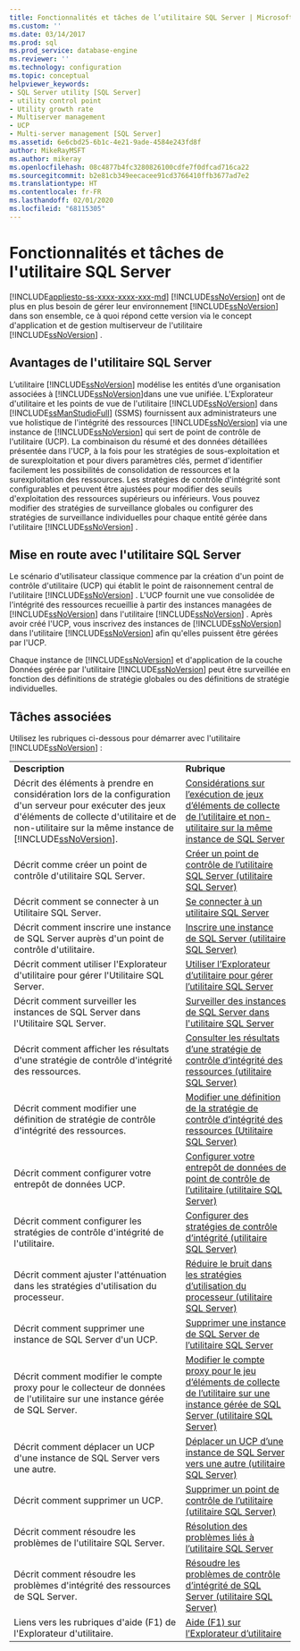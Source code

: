 ```yaml
---
title: Fonctionnalités et tâches de l’utilitaire SQL Server | Microsoft Docs
ms.custom: ''
ms.date: 03/14/2017
ms.prod: sql
ms.prod_service: database-engine
ms.reviewer: ''
ms.technology: configuration
ms.topic: conceptual
helpviewer_keywords:
- SQL Server utility [SQL Server]
- utility control point
- Utility growth rate
- Multiserver management
- UCP
- Multi-server management [SQL Server]
ms.assetid: 6e6cbd25-6b1c-4e21-9ade-4584e243fd8f
author: MikeRayMSFT
ms.author: mikeray
ms.openlocfilehash: 08c4877b4fc3280826100cdfe7f0dfcad716ca22
ms.sourcegitcommit: b2e81cb349eecacee91cd3766410ffb3677ad7e2
ms.translationtype: HT
ms.contentlocale: fr-FR
ms.lasthandoff: 02/01/2020
ms.locfileid: "68115305"
---
```

# <a name="sql-server-utility-features-and-tasks"></a>Fonctionnalités et tâches de l'utilitaire SQL Server
[!INCLUDE[appliesto-ss-xxxx-xxxx-xxx-md](../../includes/appliesto-ss-xxxx-xxxx-xxx-md.md)]
  [!INCLUDE[ssNoVersion](../../includes/ssnoversion-md.md)] ont de plus en plus besoin de gérer leur environnement [!INCLUDE[ssNoVersion](../../includes/ssnoversion-md.md)] dans son ensemble, ce à quoi répond cette version via le concept d'application et de gestion multiserveur de l'utilitaire [!INCLUDE[ssNoVersion](../../includes/ssnoversion-md.md)] .  
  
## <a name="benefits-of-the-sql-server-utility"></a>Avantages de l'utilitaire SQL Server  
 L’utilitaire [!INCLUDE[ssNoVersion](../../includes/ssnoversion-md.md)] modélise les entités d’une organisation associées à [!INCLUDE[ssNoVersion](../../includes/ssnoversion-md.md)]dans une vue unifiée. L'Explorateur d'utilitaire et les points de vue de l'utilitaire [!INCLUDE[ssNoVersion](../../includes/ssnoversion-md.md)] dans [!INCLUDE[ssManStudioFull](../../includes/ssmanstudiofull-md.md)] (SSMS) fournissent aux administrateurs une vue holistique de l'intégrité des ressources [!INCLUDE[ssNoVersion](../../includes/ssnoversion-md.md)] via une instance de [!INCLUDE[ssNoVersion](../../includes/ssnoversion-md.md)] qui sert de point de contrôle de l'utilitaire (UCP). La combinaison du résumé et des données détaillées présentée dans l'UCP, à la fois pour les stratégies de sous-exploitation et de surexploitation et pour divers paramètres clés, permet d'identifier facilement les possibilités de consolidation de ressources et la surexploitation des ressources. Les stratégies de contrôle d'intégrité sont configurables et peuvent être ajustées pour modifier des seuils d'exploitation des ressources supérieurs ou inférieurs. Vous pouvez modifier des stratégies de surveillance globales ou configurer des stratégies de surveillance individuelles pour chaque entité gérée dans l'utilitaire [!INCLUDE[ssNoVersion](../../includes/ssnoversion-md.md)] .  
  
##  <a name="typical_scenarios"></a> Mise en route avec l'utilitaire SQL Server  
 Le scénario d'utilisateur classique commence par la création d'un point de contrôle d'utilitaire (UCP) qui établit le point de raisonnement central de l'utilitaire [!INCLUDE[ssNoVersion](../../includes/ssnoversion-md.md)] . L'UCP fournit une vue consolidée de l'intégrité des ressources recueillie à partir des instances managées de [!INCLUDE[ssNoVersion](../../includes/ssnoversion-md.md)] dans l'utilitaire [!INCLUDE[ssNoVersion](../../includes/ssnoversion-md.md)] . Après avoir créé l'UCP, vous inscrivez des instances de [!INCLUDE[ssNoVersion](../../includes/ssnoversion-md.md)] dans l'utilitaire [!INCLUDE[ssNoVersion](../../includes/ssnoversion-md.md)] afin qu'elles puissent être gérées par l'UCP.  
  
 Chaque instance de [!INCLUDE[ssNoVersion](../../includes/ssnoversion-md.md)] et d'application de la couche Données gérée par l'utilitaire [!INCLUDE[ssNoVersion](../../includes/ssnoversion-md.md)] peut être surveillée en fonction des définitions de stratégie globales ou des définitions de stratégie individuelles.  
  
## <a name="related-tasks"></a>Tâches associées  
 Utilisez les rubriques ci-dessous pour démarrer avec l'utilitaire [!INCLUDE[ssNoVersion](../../includes/ssnoversion-md.md)] :  
  
|||  
|-|-|  
|**Description**|**Rubrique**|  
|Décrit des éléments à prendre en considération lors de la configuration d'un serveur pour exécuter des jeux d'éléments de collecte d'utilitaire et de non-utilitaire sur la même instance de [!INCLUDE[ssNoVersion](../../includes/ssnoversion-md.md)].|[Considérations sur l’exécution de jeux d’éléments de collecte de l’utilitaire et non-utilitaire sur la même instance de SQL Server](../../relational-databases/manage/run-utility-and-non-utility-collection-sets-on-same-sql-instance.md)|  
|Décrit comme créer un point de contrôle d'utilitaire SQL Server.|[Créer un point de contrôle de l’utilitaire SQL Server &#40;utilitaire SQL Server&#41;](../../relational-databases/manage/create-a-sql-server-utility-control-point-sql-server-utility.md)|  
|Décrit comment se connecter à un Utilitaire SQL Server.|[Se connecter à un utilitaire SQL Server](../../relational-databases/manage/connect-to-a-sql-server-utility.md)|  
|Décrit comment inscrire une instance de SQL Server auprès d'un point de contrôle d'utilitaire.|[Inscrire une instance de SQL Server &#40;utilitaire SQL Server&#41;](../../relational-databases/manage/enroll-an-instance-of-sql-server-sql-server-utility.md)|  
|Décrit comment utiliser l'Explorateur d'utilitaire pour gérer l'Utilitaire SQL Server.|[Utiliser l’Explorateur d’utilitaire pour gérer l’utilitaire SQL Server](../../relational-databases/manage/use-utility-explorer-to-manage-the-sql-server-utility.md)|  
|Décrit comment surveiller les instances de SQL Server dans l'Utilitaire SQL Server.|[Surveiller des instances de SQL Server dans l'utilitaire SQL Server](../../relational-databases/manage/monitor-instances-of-sql-server-in-the-sql-server-utility.md)|  
|Décrit comment afficher les résultats d'une stratégie de contrôle d'intégrité des ressources.|[Consulter les résultats d’une stratégie de contrôle d’intégrité des ressources &#40;utilitaire SQL Server&#41;](../../relational-databases/manage/view-resource-health-policy-results-sql-server-utility.md)|  
|Décrit comment modifier une définition de stratégie de contrôle d'intégrité des ressources.|[Modifier une définition de la stratégie de contrôle d’intégrité des ressources &#40;Utilitaire SQL Server&#41;](../../relational-databases/manage/modify-a-resource-health-policy-definition-sql-server-utility.md)|  
|Décrit comment configurer votre entrepôt de données UCP.|[Configurer votre entrepôt de données de point de contrôle de l’utilitaire &#40;utilitaire SQL Server&#41;](../../relational-databases/manage/configure-your-utility-control-point-data-warehouse-sql-server-utility.md)|  
|Décrit comment configurer les stratégies de contrôle d'intégrité de l'utilitaire.|[Configurer des stratégies de contrôle d’intégrité &#40;utilitaire SQL Server&#41;](../../relational-databases/manage/configure-health-policies-sql-server-utility.md)|  
|Décrit comment ajuster l'atténuation dans les stratégies d'utilisation du processeur.|[Réduire le bruit dans les stratégies d’utilisation du processeur &#40;utilitaire SQL Server&#41;](../../relational-databases/manage/reduce-noise-in-cpu-utilization-policies-sql-server-utility.md)|  
|Décrit comment supprimer une instance de SQL Server d'un UCP.|[Supprimer une instance de SQL Server de l’utilitaire SQL Server](../../relational-databases/manage/remove-an-instance-of-sql-server-from-the-sql-server-utility.md)|  
|Décrit comment modifier le compte proxy pour le collecteur de données de l'utilitaire sur une instance gérée de SQL Server.|[Modifier le compte proxy pour le jeu d’éléments de collecte de l’utilitaire sur une instance gérée de SQL Server &#40;utilitaire SQL Server&#41;](../../relational-databases/manage/change-proxy-account-for-utility-collection-on-managed-sql-server.md)|  
|Décrit comment déplacer un UCP d'une instance de SQL Server vers une autre.|[Déplacer un UCP d’une instance de SQL Server vers une autre &#40;utilitaire SQL Server&#41;](../../relational-databases/manage/move-a-ucp-from-one-instance-of-sql-server-to-another-sql-server-utility.md)|  
|Décrit comment supprimer un UCP.|[Supprimer un point de contrôle de l’utilitaire &#40;utilitaire SQL Server&#41;](../../relational-databases/manage/remove-a-utility-control-point-sql-server-utility.md)|  
|Décrit comment résoudre les problèmes de l'utilitaire SQL Server.|[Résolution des problèmes liés à l’utilitaire SQL Server](https://msdn.microsoft.com/library/f5f47c2a-38ea-40f8-9767-9bc138d14453)|  
|Décrit comment résoudre les problèmes d'intégrité des ressources de SQL Server.|[Résoudre les problèmes de contrôle d’intégrité de SQL Server &#40;utilitaire SQL Server&#41;](../../relational-databases/manage/troubleshoot-sql-server-resource-health-sql-server-utility.md)|  
|Liens vers les rubriques d'aide (F1) de l'Explorateur d'utilitaire.|[Aide (F1) sur l’Explorateur d’utilitaire](../../relational-databases/manage/utility-explorer-f1-help.md)|  
  
  
